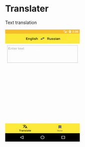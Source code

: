 # Translater
Text translation

<img src="/screenshots/translate.gif" alt="Translater" title="Translater" width="240" height="360" />